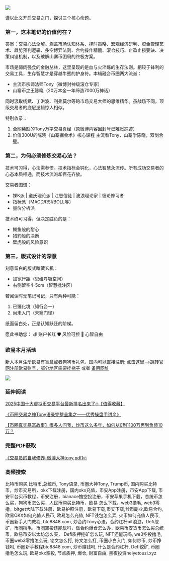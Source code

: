![](https://ac63e02.webp.li/交易之神Tony语录-序言.png)

谨以此文开启交易之门，探讨三个核心命题。

### 第一，这本笔记的价值何在？

答案：交易心法全解。涵盖市场认知体系、择时策略、宏观经济研判、资金管理艺术、趋势预判逻辑、多空博弈法则、合约操作精髓、滚仓技巧、止盈止损要诀、决策纠错机制，以及破解山寨币困局的终极方案。

市场是弱肉强食的金融丛林，这里呈现的是血与火淬炼的生存法则。相较于锋利的交易工具，生存智慧才是穿越牛熊的护身符。本辑融合币圈两大流派：
- 主流币宗师法师Tony（微博封神级滚仓专家）
- 山寨币之王陈晓（20万本金一年缔造7000万神话）

同时汲取杨斌、丁洪波、利弗莫尔等跨市场交易大师的思维精华。虽战场不同，顶级交易者的底层逻辑惊人相似。

特别收录：
1. 全网稀缺的Tony万字交易真经（原微博内容因封号已难觅踪迹）
2. 价值300U的陈晓《山寨掘金术》核心课程
主流看Tony，山寨学陈晓，双剑合璧。

### 第二，为何必须修炼交易心法？

技术可习得，心法需参悟。技术指标会钝化，心法智慧永流传。所有成功交易者的心态本质相通，而技术流派却百花齐放。

交易者图谱：
- 裸K派 | 道氏理论派 | 江恩信徒 | 波浪理论家 | 缠论修习者
- 指标派（MACD/RSI/BOLL等）
- 量价分析派

技术终可习得，但决定胜负的是：
- 鳄鱼般的耐心
- 猎豹般的决断
- 壁虎般的风险意识

### 第三，版式设计的深意

刻意留白的版式暗藏玄机：
- 加宽行距（思维呼吸空间）
- 右侧留空4-5cm（智慧批注区）

若阅读时无笔记可记，只有两种可能：
1. 已臻化境（知行合一）
2. 尚未入门（未窥门径）

纸面留白处，正是认知跃迁的阶梯。

愿此书助您：
💰 账户长红
🛡️ 风险可控
🦅 心智自由

### 欧易本月活动
新人本月注册欧易有盲盒或者狗狗币礼包，国内可以直接注册:  [点击这里–>跳转官网注册欧易账号，部分地区需要挂梯子](https://www.okx.com/zh-hans/join/74873351)  或者 [备用网址](https://www.chouyi.world/zh-hans/join/18639032)

[![](https://fe095ec.webp.li/top-10-exchanges-001.jpg)](https://www.chouyi.world/zh-hans/join/18639032)

### 延伸阅读
[2025中国十大虚拟币交易平台最新排名出来了🔥【值得收藏】](https://btc8848.com/top-10-exchanges/)

[《币圈交易之神Tony语录完整全集之——优秀操盘手讲义》](https://heiyetouzi.xyz/tony-yulu-youxiucaopanshoujiangyi)

[【币圈真实暴富故事】很多人问我，炒币这么多年，如何从0到1100万再到负债10万？](https://heiyetouzi.xyz/biquanstory001/)

### 完整PDF获取
[《交易员的自我修养-微博大神tony.pdf》🔥](https://heiyetouzi.xyz/downloads)

### 高频搜索
比特币购买,比特币,总统币, Tony语录, 币圈大神Tony, Trump币, 国内购买比特币，炒币交易所，okx下载注册，国内okx充值，币安App注册，币安App下载, 币安平台买币教程，币安注册，bianace撸空投注册，币安苹果手机下载，总统币怎么买，狗狗币怎么买，人民币购买比特币，欧易 怎么下载，web3撸毛, web3零撸，bitget大陆下载注册，欧易护照注册，欧易下载,币安下载,炒币副业,欧易合约, 欧易OKX如何充值人民币, 欧易怎么充值, NFT钱包怎么弄, 火币如何充值人民币, 币圈新手入门教程, btc8848.com, 炒合约Tony心法，合约杠杆bit浪浪，Defi挖矿，币圈撸毛，币圈空投还能玩吗，做合约爆仓怎么办，欧易币安货币怎么买总统币，欧易币安以太坊怎么买， Defi质押挖矿怎么玩, NFT还能玩吗, we3空投撸毛, 币圈web3零撸怎么玩, 铭文怎么打, 符文怎么打, 币圈小白入门, 如何炒币, 炒币挣钱吗, 币圈新手教程btc8848.com, 炒币赚钱吗, 什么是合约杠杆, Defi挖矿, 币圈撸毛怎么玩, 欧易okx空投, 节点质押, 爆仓, 财富自由, 黑夜投资heiyetouzi.xyz